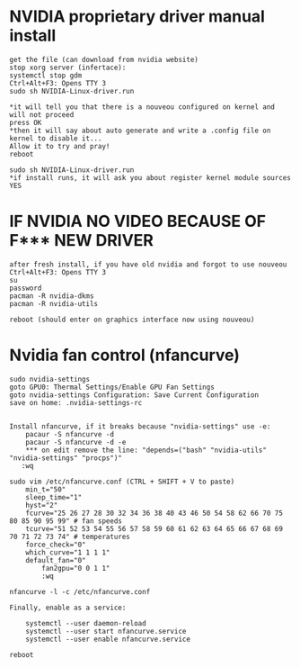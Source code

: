 # NVIDIA proprietary driver manual install 

	get the file (can download from nvidia website)
	stop xorg server (infertace): 
	systemctl stop gdm
	Ctrl+Alt+F3: Opens TTY 3
	sudo sh NVIDIA-Linux-driver.run

	*it will tell you that there is a nouveou configured on kernel and will not proceed
	press OK
	*then it will say about auto generate and write a .config file on kernel to disable it...
	Allow it to try and pray!
	reboot
	
	sudo sh NVIDIA-Linux-driver.run
	*if install runs, it will ask you about register kernel module sources
	YES
	
# IF NVIDIA NO VIDEO BECAUSE OF F*** NEW DRIVER

	after fresh install, if you have old nvidia and forgot to use nouveou
	Ctrl+Alt+F3: Opens TTY 3
	su
	password
	pacman -R nvidia-dkms
	pacman -R nvidia-utils

	reboot (should enter on graphics interface now using nouveou)

# Nvidia fan control (nfancurve) 

	sudo nvidia-settings
	goto GPU0: Thermal Settings/Enable GPU Fan Settings
	goto nvidia-settings Configuration: Save Current Configuration
 	save on home: .nvidia-settings-rc

  	
   	Install nfancurve, if it breaks because "nvidia-settings" use -e:
    	pacaur -S nfancurve -d
     	pacaur -S nfancurve -d -e
      	*** on edit remove the line: "depends=("bash" "nvidia-utils" "nvidia-settings" "procps")"
       :wq
  
 	sudo vim /etc/nfancurve.conf (CTRL + SHIFT + V to paste)
		min_t="50"
		sleep_time="1"
		hyst="2"
		fcurve="25 26 27 28 30 32 34 36 38 40 43 46 50 54 58 62 66 70 75 80 85 90 95 99" # fan speeds
		tcurve="51 52 53 54 55 56 57 58 59 60 61 62 63 64 65 66 67 68 69 70 71 72 73 74" # temperatures
		force_check="0"
		which_curve="1 1 1 1"
  		default_fan="0"
    		fan2gpu="0 0 1 1"
      		:wq

	nfancurve -l -c /etc/nfancurve.conf

	Finally, enable as a service:
	
		systemctl --user daemon-reload
		systemctl --user start nfancurve.service
		systemctl --user enable nfancurve.service

	reboot

